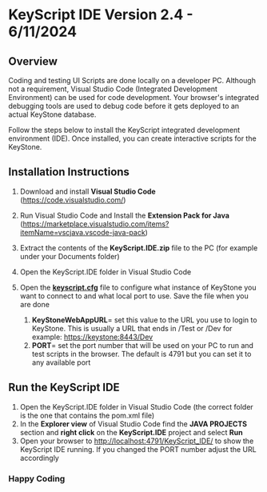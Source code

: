 # KeyScript IDE Version 2.4 - 6/11/2024

## Overview

Coding and testing UI Scripts are done locally on a developer PC. Although not a requirement, Visual Studio Code (Integrated Development Environment) can be used for code development. Your browser's integrated debugging tools are used to debug code before it gets deployed to an actual KeyStone database.

Follow the steps below to install the KeyScript integrated development environment (IDE). Once installed, you can create interactive scripts for the KeyStone.

## Installation Instructions

1. Download and install **Visual Studio Code** (<https://code.visualstudio.com/>)
2. Run Visual Studio Code and Install the **Extension Pack for Java** (<https://marketplace.visualstudio.com/items?itemName=vscjava.vscode-java-pack>)
3. Extract the contents of the **KeyScript.IDE.zip** file to the PC (for example under your Documents folder)
4. Open the KeyScript.IDE folder in Visual Studio Code
5. Open the **[keyscript.cfg](src\main\webapp\keyscript.cfg)** file to configure what instance of KeyStone you want to connect to and what local port to use. Save the file when you are done

    1. **KeyStoneWebAppURL**= set this value to the URL you use to login to KeyStone. This is usually a URL that ends in /Test or /Dev for example: <https://keystone:8443/Dev>
    2. **PORT**= set the port number that will be used on your PC to run and test scripts in the browser. The default is 4791 but you can set it to any available port

## Run the KeyScript IDE

1. Open the KeyScript.IDE folder in Visual Studio Code (the correct folder is the one that contains the pom.xml file)
2. In the **Explorer view** of Visual Studio Code find the **JAVA PROJECTS** section and **right click** on the **KeyScript.IDE** project and select **Run**
3. Open your browser to [http://localhost:4791/KeyScript_IDE/](http://localhost:4791/KeyScript_IDE/) to show the KeyScript IDE running. If you changed the PORT number adjust the URL accordingly

### Happy Coding

